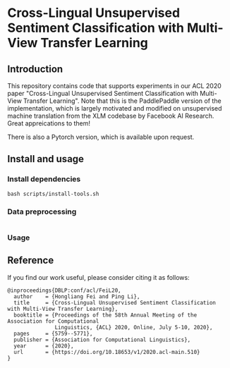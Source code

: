# Cross-Lingual Unsupervised Sentiment Classification with Multi-View Transfer Learning

## Introduction
This repository contains code that supports experiments in our ACL 2020 paper "Cross-Lingual Unsupervised Sentiment Classification with Multi-View Transfer Learning". Note that this is the PaddlePaddle version of the implementation, which is largely motivated and modified on unsupervised machine translation from the XLM codebase by Facebook AI Research. Great appreications to them! 

There is also a Pytorch version, which is available upon request.


## Install and usage

### Install dependencies

```
bash scripts/install-tools.sh
```

### Data preprocessing
 
```

```

### Usage


## Reference
If you find our work useful, please consider citing it as follows:

```
@inproceedings{DBLP:conf/acl/FeiL20,
  author    = {Hongliang Fei and Ping Li},
  title     = {Cross-Lingual Unsupervised Sentiment Classification with Multi-View Transfer Learning},
  booktitle = {Proceedings of the 58th Annual Meeting of the Association for Computational
               Linguistics, {ACL} 2020, Online, July 5-10, 2020},
  pages     = {5759--5771},
  publisher = {Association for Computational Linguistics},
  year      = {2020},
  url       = {https://doi.org/10.18653/v1/2020.acl-main.510}
}
```